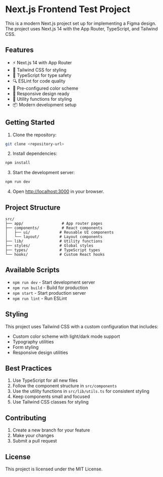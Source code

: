 # Next.js Frontend Test Project

This is a modern Next.js project set up for implementing a Figma design. The project uses Next.js 14 with the App Router, TypeScript, and Tailwind CSS.

## Features

- ⚡️ Next.js 14 with App Router
- 🎨 Tailwind CSS for styling
- 📝 TypeScript for type safety
- 🔍 ESLint for code quality
- 🎯 Pre-configured color scheme
- 📱 Responsive design ready
- 🔧 Utility functions for styling
- 📦 Modern development setup

## Getting Started

1. Clone the repository:

```bash
git clone <repository-url>
```

2. Install dependencies:

```bash
npm install
```

3. Start the development server:

```bash
npm run dev
```

4. Open [http://localhost:3000](http://localhost:3000) in your browser.

## Project Structure

```
src/
├── app/                 # App router pages
├── components/          # React components
│   ├── ui/             # Reusable UI components
│   └── layout/         # Layout components
├── lib/                # Utility functions
├── styles/             # Global styles
├── types/              # TypeScript types
└── hooks/              # Custom React hooks
```

## Available Scripts

- `npm run dev` - Start development server
- `npm run build` - Build for production
- `npm start` - Start production server
- `npm run lint` - Run ESLint

## Styling

This project uses Tailwind CSS with a custom configuration that includes:

- Custom color scheme with light/dark mode support
- Typography utilities
- Form styling
- Responsive design utilities

## Best Practices

1. Use TypeScript for all new files
2. Follow the component structure in `src/components`
3. Use the utility functions in `src/lib/utils.ts` for consistent styling
4. Keep components small and focused
5. Use Tailwind CSS classes for styling

## Contributing

1. Create a new branch for your feature
2. Make your changes
3. Submit a pull request

## License

This project is licensed under the MIT License.
